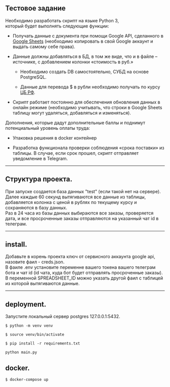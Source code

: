 

## Тестовое задание
Необходимо разработать скрипт на языке Python 3, <br>
который будет выполнять следующие функции:

* Получать данные с документа при помощи Google API, сделанного в
[Google Sheets](https://docs.google.com/spreadsheets/d/1f-qZEX1k_3nj5cahOzntYAnvO4ignbyesVO7yuBdv_g/edit)
(необходимо копировать в свой Google аккаунт и выдать самому себе права).
 

* Данные должны добавляться в БД, в том же виде, что и в файле –источнике, с добавлением колонки «стоимость в руб.»
    
    * Необходимо создать DB самостоятельно, СУБД на основе PostgreSQL.
    
    * Данные для перевода $ в рубли необходимо получать по курсу [ЦБ РФ](https://www.cbr.ru/development/SXML/).
    
* Скрипт работает постоянно для обеспечения обновления данных в онлайн режиме (необходимо учитывать, что строки в Google Sheets таблицу могут удаляться, добавляться и изменяться).

Дополнения, которые дадут дополнительные баллы и поднимут потенциальный уровень оплаты труда:

* Упаковка решения в docker контейнер
    
* Разработка функционала проверки соблюдения «срока поставки» из таблицы. В случае, если срок прошел, скрипт отправляет уведомление в Telegram.
---

## Структура проекта.

При запуске создается база данных "test" (если такой нет на сервере). Далее каждые
60 секунд вытягиваются все данные из таблицы, добавляется колонка с ценой в рублях по текущему
курсу и сохраняются в базу данных.<br>
Раз в 24 часа из базы данных выбираются все заказы, проверяется дата, и все просроченные
заказы отправляются на указанный чат id в телеграм.

---

## install.

Добавьте в корень проекта ключ от сервисного аккаунта google api,
назовите фаил - creds.json. <br>
В фаиле .env установите переменне вашего токена вашего телеграм бота
и чат id (id чата, куда бот будет отправлять просроченные заказы).<br>
 В переменной SPREADSHEET_ID можно указать другой фаил с таблицей из которой
вытягиваются данные.

---

## deployment.

Запустите локальный сервер postgres 127.0.0.1:5432.<br>

```commandline
$ python -m venv venv
```
```commandline
$ source venv/bin/activate
```
```commandline
$ pip install -r requirements.txt
```
```commandline
python main.py
```
## docker.
```commandline
$ docker-compose up 
```